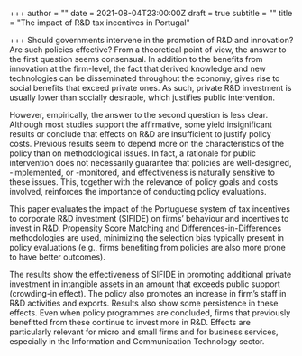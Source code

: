+++
author = ""
date = 2021-08-04T23:00:00Z
draft = true
subtitle = ""
title = "The impact of R&D tax incentives in Portugal"

+++
Should governments intervene in the promotion of R&D and innovation? Are such policies effective? From a theoretical point of view, the answer to the first question seems consensual. In addition to the benefits from innovation at the firm-level, the fact that derived knowledge and new technologies can be disseminated throughout the economy, gives rise to social benefits that exceed private ones. As such, private R&D investment is usually lower than socially desirable, which justifies public intervention.

However, empirically, the answer to the second question is less clear. Although most studies support the affirmative, some yield insignificant results or conclude that effects on R&D are insufficient to justify policy costs. Previous results seem to depend more on the characteristics of the policy than on methodological issues. In fact, a rationale for public intervention does not necessarily guarantee that policies are well-designed, -implemented, or -monitored, and effectiveness is naturally sensitive to these issues. This, together with the relevance of policy goals and costs involved, reinforces the importance of conducting policy evaluations.

This paper evaluates the impact of the Portuguese system of tax incentives to corporate R&D investment (SIFIDE) on firms’ behaviour and incentives to invest in R&D. Propensity Score Matching and Differences-in-Differences methodologies are used, minimizing the selection bias typically present in policy evaluations (e.g., firms benefiting from policies are also more prone to have better outcomes).

The results show the effectiveness of SIFIDE in promoting additional private investment in intangible assets in an amount that exceeds public support (crowding-in effect). The policy also promotes an increase in firm’s staff in R&D activities and exports. Results also show some persistence in these effects. Even when policy programmes are concluded, firms that previously benefitted from these continue to invest more in R&D. Effects are particularly relevant for micro and small firms and for business services, especially in the Information and Communication Technology sector.